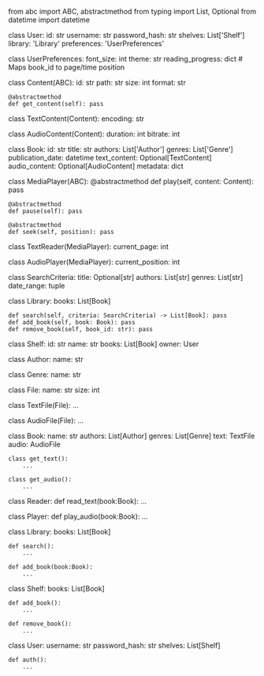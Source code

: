 ---
---

from abc import ABC, abstractmethod
from typing import List, Optional
from datetime import datetime

class User:
    id: str
    username: str
    password_hash: str
    shelves: List['Shelf']
    library: 'Library'
    preferences: 'UserPreferences'

class UserPreferences:
    font_size: int
    theme: str
    reading_progress: dict  # Maps book_id to page/time position

class Content(ABC):
    id: str
    path: str
    size: int
    format: str
    
    @abstractmethod
    def get_content(self): pass

class TextContent(Content):
    encoding: str
    
class AudioContent(Content):
    duration: int
    bitrate: int

class Book:
    id: str
    title: str
    authors: List['Author']
    genres: List['Genre']
    publication_date: datetime
    text_content: Optional[TextContent]
    audio_content: Optional[AudioContent]
    metadata: dict

class MediaPlayer(ABC):
    @abstractmethod
    def play(self, content: Content): pass
    
    @abstractmethod
    def pause(self): pass
    
    @abstractmethod
    def seek(self, position): pass

class TextReader(MediaPlayer):
    current_page: int
    
class AudioPlayer(MediaPlayer):
    current_position: int

class SearchCriteria:
    title: Optional[str]
    authors: List[str]
    genres: List[str]
    date_range: tuple

class Library:
    books: List[Book]
    
    def search(self, criteria: SearchCriteria) -> List[Book]: pass
    def add_book(self, book: Book): pass
    def remove_book(self, book_id: str): pass

class Shelf:
    id: str
    name: str
    books: List[Book]
    owner: User

class Author:
    name: str 

class Genre:
    name: str

class File: 
    name: str
    size: int 

class TextFile(File):
    ...

class AudioFile(File):
    ...

class Book: 
    name: str 
    authors: List[Author]
    genres: List[Genre] 
    text: TextFile
    audio: AudioFile

    class get_text():
        ...

    class get_audio():
        ...

class Reader:
    def read_text(book:Book):
        ...

class Player:
    def play_audio(book:Book):
        ...

class Library:
    books: List[Book]

    def search():
        ... 

    def add_book(book:Book):
        ...

class Shelf:
    books: List[Book]

    def add_book():
        ...

    def remove_book():
        ...

class User: 
    username: str 
    password_hash: str 
    shelves: List[Shelf]

    def auth():
        ... 
```
